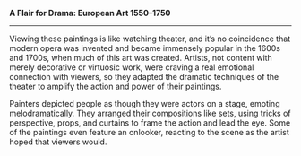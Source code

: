 **A Flair for Drama: European Art 1550–1750**

****

Viewing these paintings is like watching theater, and it’s no coincidence that modern opera was invented and became immensely popular in the 1600s and 1700s, when much of this art was created. Artists, not content with merely decorative or virtuosic work, were craving a real emotional connection with viewers, so they adapted the dramatic techniques of the theater to amplify the action and power of their paintings.

Painters depicted people as though they were actors on a stage, emoting melodramatically. They arranged their compositions like sets, using tricks of perspective, props, and curtains to frame the action and lead the eye. Some of the paintings even feature an onlooker, reacting to the scene as the artist hoped that viewers would.<span class="Apple-converted-space"> </span>


